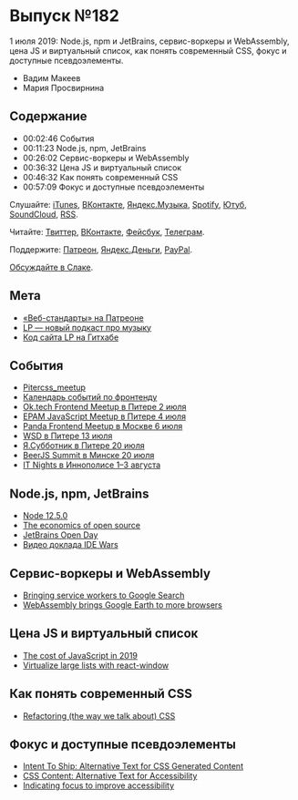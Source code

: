 # Выпуск №182

1 июля 2019: Node.js, npm и JetBrains, сервис-воркеры и WebAssembly, цена JS и виртуальный список, как понять современный CSS, фокус и доступные псевдоэлементы.

- Вадим Макеев
- Мария Просвирнина

## Содержание

- 00:02:46 События
- 00:11:23 Node.js, npm, JetBrains
- 00:26:02 Сервис-воркеры и WebAssembly
- 00:36:32 Цена JS и виртуальный список
- 00:46:32 Как понять современный CSS
- 00:57:09 Фокус и доступные псевдоэлементы

Слушайте: [iTunes](https://itunes.apple.com/podcast/id1080500016), [ВКонтакте](https://vk.com/podcasts-32017543), [Яндекс.Музыка](https://music.yandex.ru/album/6245956), [Spotify](https://open.spotify.com/show/3rzAcADjpBpXt73L0epTjV), [Ютуб](https://www.youtube.com/playlist?list=PLMBnwIwFEFHcwuevhsNXkFTcadeX5R1Go), [SoundCloud](https://soundcloud.com/web-standards), [RSS](https://web-standards.ru/podcast/feed/).

Читайте: [Твиттер](https://twitter.com/webstandards_ru), [ВКонтакте](https://vk.com/webstandards_ru), [Фейсбук](https://www.facebook.com/webstandardsru), [Телеграм](https://t.me/webstandards_ru).

Поддержите: [Патреон](https://www.patreon.com/webstandards_ru), [Яндекс.Деньги](https://money.yandex.ru/to/41001119329753), [PayPal](https://www.paypal.me/pepelsbey).

[Обсуждайте в Слаке](http://slack.web-standards.ru/).

## Мета

- [«Веб-стандарты» на Патреоне](https://www.patreon.com/webstandards_ru)
- [LP — новый подкаст про музыку](https://3lp.me/)
- [Код сайта LP на Гитхабе](https://github.com/lp-cast/3lp.me)

## События

- [Pitercss_meetup](https://beerjssummit.com/)
- [Календарь событий по фронтенду](https://github.com/web-standards-ru/calendar)
- [Ok.tech Frontend Meetup в Питере 2 июля](https://oktech.timepad.ru/event/970538/)
- [EPAM JavaScript Meetup в Питере 4 июля](https://events.epam.com/events/js-meetup-2-2019)
- [Panda Frontend Meetup в Москве 6 июля](http://panda-meetup.ru/msk-frontend-meetup-4)
- [WSD в Питере 13 июля](https://wsd.events/2019/07/13/)
- [Я.Субботник в Питере 20 июля](https://events.yandex.ru/events/yasubbotnik/20-july-2019/)
- [BeerJS Summit в Минске 20 июля](https://beerjssummit.com/)
- [IT Nights в Иннополисе 1–3 августа](https://it-nights.ru/)

## Node.js, npm, JetBrains

- [Node 12.5.0](https://nodejs.org/en/blog/release/v12.5.0/)
- [The economics of open source](https://2019.jsconf.eu/c-j-silverio/the-economics-of-open-source.html)
- [JetBrains Open Day](https://www.jetbrains.com/promo/openday/)
- [Видео доклада IDE Wars](https://youtu.be/qxg1pGptND0?t=20608)

## Сервис-воркеры и WebAssembly

- [Bringing service workers to Google Search](https://web.dev/google-search-sw/)
- [WebAssembly brings Google Earth to more browsers](https://blog.chromium.org/2019/06/webassembly-brings-google-earth-to-more.html)

## Цена JS и виртуальный список

- [The cost of JavaScript in 2019](https://v8.dev/blog/cost-of-javascript-2019)
- [Virtualize large lists with react-window](https://web.dev/virtualize-long-lists-react-window/)

## Как понять современный CSS

- [Refactoring (the way we talk about) CSS](https://noti.st/rachelandrew/VqOEAa/refactoring-the-way-we-talk-about-css)

## Фокус и доступные псевдоэлементы

- [Intent To Ship: Alternative Text for CSS Generated Content](https://groups.google.com/a/chromium.org/d/msg/blink-dev/nC5p6W8nM3g/Bk6GOoaYAwAJ)
- [CSS Content: Alternative Text for Accessibility](https://drafts.csswg.org/css-content/#alt)
- [Indicating focus to improve accessibility](https://hacks.mozilla.org/2019/06/indicating-focus-to-improve-accessibility/)
